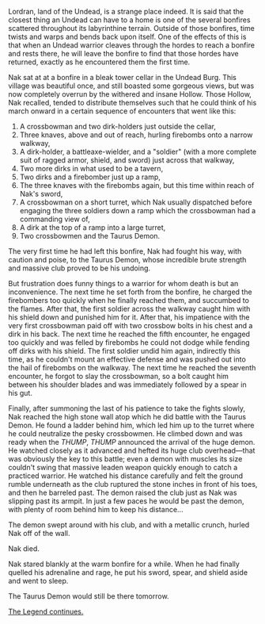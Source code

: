 Lordran, land of the Undead, is a strange place indeed.  It is said that the closest thing an Undead can have to a home is one of the several bonfires scattered throughout its labyrinthine terrain.  Outside of those bonfires, time twists and warps and bends back upon itself.  One of the effects of this is that when an Undead warrior cleaves through the hordes to reach a bonfire and rests there, he will leave the bonfire to find that those hordes have returned, exactly as he encountered them the first time.

Nak sat at at a bonfire in a bleak tower cellar in the Undead Burg.  This village was beautiful once, and still boasted some gorgeous views, but was now completely overrun by the withered and insane Hollow.  Those Hollow, Nak recalled, tended to distribute themselves such that he could think of his march onward in a certain sequence of encounters that went like this:

1) A crossbowman and two dirk-holders just outside the cellar,
2) Three knaves, above and out of reach, hurling firebombs onto a narrow walkway,
3) A dirk-holder, a battleaxe-wielder, and a "soldier" (with a more complete suit of ragged armor, shield, and sword) just across that walkway,
4) Two more dirks in what used to be a tavern,
5) Two dirks and a firebomber just up a ramp,
6) The three knaves with the firebombs again, but this time within reach of Nak's sword,
7) A crossbowman on a short turret, which Nak usually dispatched before engaging the three soldiers down a ramp which the crossbowman had a commanding view of,
8) A dirk at the top of a ramp into a large turret,
9) Two crossbowmen and the Taurus Demon.

The very first time he had left this bonfire, Nak had fought his way, with caution and poise, to the Taurus Demon, whose incredible brute strength and massive club proved to be his undoing.

But frustration does funny things to a warrior for whom death is but an inconvenience.  The next time he set forth from the bonfire, he charged the firebombers too quickly when he finally reached them, and succumbed to the flames.  After that, the first soldier across the walkway caught him with his shield down and punished him for it.  After that, his impatience with the very first crossbowman paid off with two crossbow bolts in his chest and a dirk in his back.  The next time he reached the fifth encounter, he engaged too quickly and was felled by firebombs he could not dodge while fending off dirks with his shield.  The first soldier undid him again, indirectly this time, as he couldn't mount an effective defense and was pushed out into the hail of firebombs on the walkway.  The next time he reached the seventh encounter, he forgot to slay the crossbowman, so a bolt caught him between his shoulder blades and was immediately followed by a spear in his gut.

Finally, after summoning the last of his patience to take the fights slowly, Nak reached the high stone wall atop which he did battle with the Taurus Demon.  He found a ladder behind him, which led him up to the turret where he could neutralize the pesky crossbowmen.  He climbed down and was ready when the *THUMP*, *THUMP* announced the arrival of the huge demon.  He watched closely as it advanced and hefted its huge club overhead—that was obviously the key to this battle; even a demon with muscles its size couldn't swing that massive leaden weapon quickly enough to catch a practiced warrior.  He watched his distance carefully and felt the ground rumble underneath as the club ruptured the stone inches in front of his toes, and then he barreled past.  The demon raised the club just as Nak was slipping past its armpit.  In just a few paces he would be past the demon, with plenty of room behind him to keep his distance...

The demon swept around with his club, and with a metallic crunch, hurled Nak off of the wall.

Nak died.

Nak stared blankly at the warm bonfire for a while.  When he had finally quelled his adrenaline and rage, he put his sword, spear, and shield aside and went to sleep.

The Taurus Demon would still be there tomorrow.

[The Legend continues.](nak-4.html)
